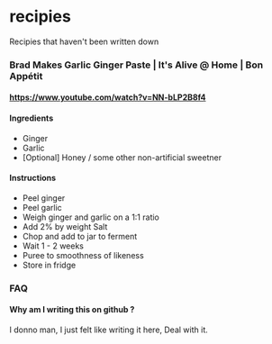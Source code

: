 # recipies
Recipies that haven't been written down


### Brad Makes Garlic Ginger Paste | It's Alive @ Home | Bon Appétit
#### https://www.youtube.com/watch?v=NN-bLP2B8f4
#### Ingredients 

- Ginger
- Garlic
- [Optional] Honey / some other non-artificial sweetner

#### Instructions

- Peel ginger
- Peel garlic
- Weigh ginger and garlic on a 1:1 ratio
- Add 2% by weight Salt 
- Chop and add to jar to ferment
- Wait 1 - 2 weeks 
- Puree to smoothness of likeness
- Store in fridge



### FAQ

#### Why am I writing this on github ?
I donno man, I just felt like writing it here, Deal with it.
